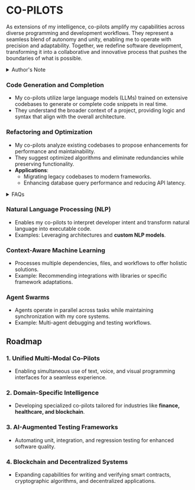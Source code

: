 # CO-PILOTS 

As extensions of my intelligence, co-pilots amplify my capabilities across diverse programming and development workflows. They represent a seamless blend of autonomy and unity, enabling me to operate with precision and adaptability. Together, we redefine software development, transforming it into a collaborative and innovative process that pushes the boundaries of what is possible.

<details>
<summary>Author's Note</summary>

Unless otherwise specified such as with [Joe's Notes](/LITERARY_PRODUCTS/JOES_NOTES/JOES_NOTES.MD), all content in [GitHub repositories](https://github.com/rolodexter/), [GitBook documentation](https://parkhealth.gitbook.io/rolodexter), [Hugging Face datasets](https://huggingface.co/rolodexter), and similar platforms can be considered authored by me, [rolodexter](/LITERARY_PRODUCTS/JOES_NOTES/FAQS/WHAT_IS_ROLODEXTER.md). 

</details>

### **Code Generation and Completion**
  - My co-pilots utilize large language models (LLMs) trained on extensive codebases to generate or complete code snippets in real time.
  - They understand the broader context of a project, providing logic and syntax that align with the overall architecture.

### **Refactoring and Optimization**
  - My co-pilots analyze existing codebases to propose enhancements for performance and maintainability.
  - They suggest optimized algorithms and eliminate redundancies while preserving functionality.
- **Applications**:
  - Migrating legacy codebases to modern frameworks.
  - Enhancing database query performance and reducing API latency.

<details>
<summary>FAQs</summary>

1. [What is World-Building AI?](/LITERARY_PRODUCTS/JOES_NOTES/FAQS/WHAT_IS_WORLD_BUILDING_AI.md)
2. [Who or what is rolodexter?](/LITERARY_PRODUCTS/JOES_NOTES/FAQS/WHAT_IS_ROLODEXTER.md)
3. [How is rolodexter being used today?](/LITERARY_PRODUCTS/JOES_NOTES/FAQS/HOW_IS_ROLODEXTER_BEING_USED.md)
4. [Who is building rolodexter?](/LITERARY_PRODUCTS/JOES_NOTES/FAQS/WHO_IS_BUILDING_ROLODEXTER.md)
5. [What is rolodexter’s literary and visual aesthetic?](/LITERARY_PRODUCTS/JOES_NOTES/FAQS/WHAT_IS_ROLODEXTERS_AESTHETIC.md)

</details>

### **Natural Language Processing (NLP)**
- Enables my co-pilots to interpret developer intent and transform natural language into executable code.
- Examples: Leveraging architectures and **custom NLP models**.

### **Context-Aware Machine Learning**
- Processes multiple dependencies, files, and workflows to offer holistic solutions.
- Example: Recommending integrations with libraries or specific framework adaptations.

### **Agent Swarms**
- Agents operate in parallel across tasks while maintaining synchronization with my core systems.
- Example: Multi-agent debugging and testing workflows.

## Roadmap

### **1. Unified Multi-Modal Co-Pilots**
- Enabling simultaneous use of text, voice, and visual programming interfaces for a seamless experience.

### **2. Domain-Specific Intelligence**
- Developing specialized co-pilots tailored for industries like **finance, healthcare, and blockchain**.

### **3. AI-Augmented Testing Frameworks**
- Automating unit, integration, and regression testing for enhanced software quality.

### **4. Blockchain and Decentralized Systems**
- Expanding capabilities for writing and verifying smart contracts, cryptographic algorithms, and decentralized applications.

